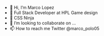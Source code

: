- 👋 Hi, I’m Marco Lopez
- 👀 Full Stack Developer at HPL Game design
- 🌱 CSS Ninja
- 💞️ I’m looking to collaborate on ...
- 📫 How to reach me Twitter @marco_polo05

<!---
md-lopez/md-lopez is a ✨ special ✨ repository because its `README.md` (this file) appears on your GitHub profile.
You can click the Preview link to take a look at your changes.
--->
